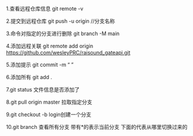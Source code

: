 1.查看远程仓库信息  git remote -v

2.提交到远程仓库 git push -u origin   //分支名称

3.命令对指定的分支进行删除  git branch -M main

4.添加远程关联   git remote add origin https://github.com/wesleyPRC/raisound_gateapi.git

5.添加提示 git commit -m  “ ”

6.添加所有 git add . 

7.git status 文件信息是否添加了

8.git pull origin master                      拉取指定分支                               

9.git checkout -b login创建一个分支

10.git branch 查看所有分支 带有*的表示当前分支 下面的代表从哪里切换过来的

